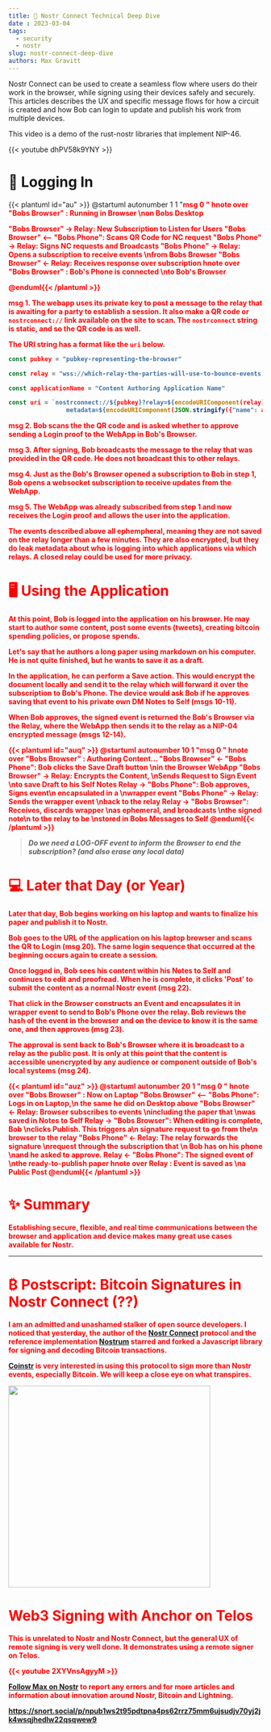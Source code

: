 ```yaml
---
title: 🤿 Nostr Connect Technical Deep Dive
date : 2023-03-04
tags:
  - security
  - nostr
slug: nostr-connect-deep-dive
authors: Max Gravitt
---
```

<head>
  <title>🤿 Nostr Connect Technical Deep Dive</title>
  <meta charSet="utf-8" />
  <meta property="og:title" content="🤿 Nostr Connect Technical Deep Dive" />
  <meta property="og:image" content="https://coinstr.io//articles/nostr-connect-deep-dive/bob-login-cover.png" />
  <meta property="og:description" content="Nostr Connect can be used to create a seamless flow where users do their work in the browser, while signing using their devices safely and securely. This articles describes the UX and specific message flows for how a circuit is created and how Bob can login to update and publish his work from multiple devices." />
  <meta property="og:url" content="https://coinstr.io/articles/nostr-connect-deep-dive" />
  <meta name="twitter:title" content="🤿 Nostr Connect Technical Deep Dive" />
  <meta name="twitter:creator" content="@MaxGravitt">
  <meta name="twitter:card" content="summary_large_image" />
  <meta name="twitter:image" content="https://coinstr.io//articles/nostr-connect-deep-dive/bob-login-cover.png" />
  <meta name="twitter:description" content="Nostr Connect can be used to create a seamless flow where users do their work in the browser, while signing using their devices safely and securely. This articles describes the UX and specific message flows for how a circuit is created and how Bob can login to update and publish his work from multiple devices." />

</head>

Nostr Connect can be used to create a seamless flow where users do their work in the browser, while signing using their devices safely and securely. This articles describes the UX and specific message flows for how a circuit is created and how Bob can login to update and publish his work from multiple devices.

This video is a demo of the rust-nostr libraries that implement NIP-46.

{{< youtube dhPV58k9YNY >}}

# 📱 Logging In
{{< plantuml id="au" >}}
@startuml
autonumber 1 1 "<font color=red><b>msg 0  "
hnote over "Bobs Browser" : Running in Browser \non Bobs Desktop

"Bobs Browser" -> Relay: New Subscription to Listen for Users
"Bobs Browser" <-- "Bobs Phone": Scans QR Code for NC request
"Bobs Phone" -> Relay: Signs NC requests and Broadcasts
"Bobs Phone" -> Relay: Opens a subscription to receive events \nfrom Bobs Browser
"Bobs Browser" <- Relay: Receives response over subscription
hnote over "Bobs Browser" : Bob's Phone is connected \nto Bob's Browser

@enduml{{< /plantuml >}}

<font color=red>msg 1.</font> The webapp uses its private key to post a message to the relay that is awaiting for a party to establish a session. It also make a QR code or `nostrconnect://` link available on the site to scan. The `nostrconnect` string is static, and so the QR code is as well. 

The URI string has a format like the `uri` below. 
```javascript
const pubkey = "pubkey-representing-the-browser"
```
```javascript
const relay = "wss://which-relay-the-parties-will-use-to-bounce-events.com"
```
```javascript
const applicationName = "Content Authoring Application Name"
```
```javascript
const uri = `nostrconnect://${pubkey}?relay=${encodeURIComponent(relay)}&
                metadata=${encodeURIComponent(JSON.stringify({"name": applicationName}))}`
```

<font color=red>msg 2.</font> Bob scans the the QR code and is asked whether to approve sending a Login proof to the WebApp in Bob's Browser.

<font color=red>msg 3.</font> After signing, Bob broadcasts the message to the relay that was provided in the QR code. He does not broadcast this to other relays. 

<font color=red>msg 4.</font> Just as the Bob's Browser opened a subscription to Bob in step 1, Bob opens a websocket subscription to receive updates from the WebApp.

<font color=red>msg 5.</font> The WebApp was already subscribed from step 1 and now receives the Login proof and allows the user into the application.

The events described above all ephempheral, meaning they are not saved on the relay longer than a few minutes. They are also encrypted, but they **do leak metadata** about who is logging into which applications via which relays. A closed relay could be used for more privacy.

# 🖥️ Using the Application
At this point, Bob is logged into the application on his browser. He may start to author some content, post some events (tweets), creating bitcoin spending policies, or propose spends.

Let's say that he authors a long paper using markdown on his computer. He is not quite finished, but he wants to save it as a draft. 

In the application, he can perform a **Save** action. This would encrypt the document locally and send it to the relay which will forward it over the subscription to Bob's Phone. The device would ask Bob if he approves saving that event to his private own DM Notes to Self <font color=red>(msgs 10-11)</font>.

When Bob approves, the signed event is returned the Bob's Browser via the Relay, where the WebApp then sends it to the relay as a NIP-04 encrypted message <font color=red>(msgs 12-14)</font>. 

{{< plantuml id="auq" >}}
@startuml
autonumber 10 1 "<font color=red><b>msg 0  "
hnote over "Bobs Browser" : Authoring Content...
"Bobs Browser" <- "Bobs Phone": Bob clicks the Save Draft button \nin the Browser WebApp
"Bobs Browser" -> Relay: Encrypts the Content, \nSends Request to Sign Event \nto save Draft to his Self Notes
Relay ->  "Bobs Phone": Bob approves, Signs event\n encapsulated in a \nwrapper event
"Bobs Phone" -> Relay: Sends the wrapper event \nback to the relay
Relay -> "Bobs Browser": Receives, discards wrapper \nas ephemeral, and broadcasts \nthe signed note\n to the relay to be \nstored in Bobs Messages to Self
@enduml{{< /plantuml >}}

> *Do we need a LOG-OFF event to inform the Browser to end the subscription? (and also erase any local data)*

# 💻 Later that Day (or Year)
Later that day, Bob begins working on his laptop and wants to finalize his paper and publish it to Nostr. 

Bob goes to the URL of the application on his laptop browser and scans the QR to Login <font color=red>(msg 20)</font>. The same login sequence that occurred at the beginning occurs again to create a session.

Once logged in, Bob sees his content within his Notes to Self and continues to edit and proofread. When he is complete, it clicks 'Post' to submit the content as a normal Nostr event <font color=red>(msg 22)</font>. 

That click in the Browser constructs an Event and encapsulates it in wrapper event to send to Bob's Phone over the relay. Bob reviews the hash of the event in the browser and on the device to know it is the same one, and then approves <font color=red>(msg 23)</font>.

The approval is sent back to Bob's Browser where it is broadcast to a relay as the public post. It is only at this point that the content is accessible unencrypted by any audience or component outside of Bob's local systems <font color=red>(msg 24)</font>.

{{< plantuml id="auz" >}}
@startuml
autonumber 20 1 "<font color=red><b>msg 0  "
hnote over "Bobs Browser" : Now on Laptop
"Bobs Browser" <-- "Bobs Phone": Logs in on Laptop,\n the same he did on Desktop above
"Bobs Browser" <- Relay: Browser subscribes to events \nincluding the paper that \nwas saved in Notes to Self
Relay ->  "Bobs Browser": When editing is complete, Bob \nclicks Publish. This triggers a\n signature request to go from the\n browser to the relay
"Bobs Phone" <- Relay: The relay forwards the signature \nrequest through the subscription that \n Bob has on his phone \nand he asked to approve.
Relay <- "Bobs Phone": The signed event of \nthe ready-to-publish paper
hnote over Relay : Event is saved as \na Public Post
@enduml{{< /plantuml >}}

# ✨ Summary
Establishing secure, flexible, and real time communications between the browser and application and device makes many great use cases available for Nostr. 

<hr/>

# ₿ Postscript: Bitcoin Signatures in Nostr Connect (??)
I am an admitted and unashamed stalker of open source developers. I noticed that yesterday, the author of the [Nostr Connect](https://github.com/nostr-connect/connect) protocol and the reference implementation [Nostrum](https://github.com/nostr-connect/nostrum) starred and forked a Javascript library for **signing and decoding Bitcoin transactions**. 

[Coinstr](https://coinstr.io) is very interested in using this protocol to sign more than Nostr events, especially Bitcoin. We will keep a close eye on what transpires.

<img src="https://user-images.githubusercontent.com/32852271/222914638-fe23a97b-d616-428e-8c52-42e316881c60.png" width="400"/>

# Web3 Signing with Anchor on Telos
This is unrelated to Nostr and Nostr Connect, but the general UX of remote signing is very well done. It demonstrates using a remote signer on Telos.

{{< youtube 2XYVnsAgyyM >}}

[Follow Max on Nostr](https://snort.social/p/npub1ws2t95pdtpna4ps62rrz75mm6ujsudjv70yj2jk4wsqjhedlw22qsqwew9) to report any errors and for more articles and information about innovation around Nostr, Bitcoin and Lightning.

https://snort.social/p/npub1ws2t95pdtpna4ps62rrz75mm6ujsudjv70yj2jk4wsqjhedlw22qsqwew9
